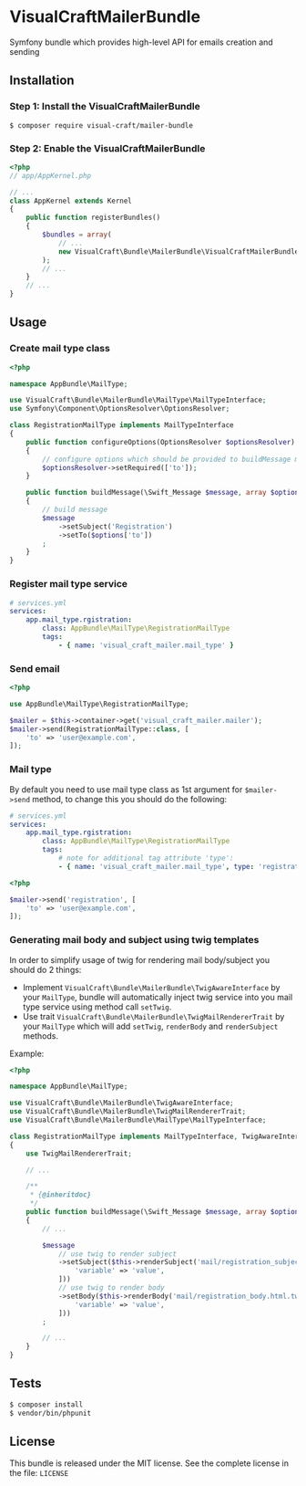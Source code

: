 VisualCraftMailerBundle
=======================

Symfony bundle which provides high-level API for emails creation and sending


Installation
------------

### Step 1: Install the VisualCraftMailerBundle

    $ composer require visual-craft/mailer-bundle

### Step 2: Enable the VisualCraftMailerBundle
```php
<?php
// app/AppKernel.php

// ...
class AppKernel extends Kernel
{
    public function registerBundles()
    {
        $bundles = array(
            // ...
            new VisualCraft\Bundle\MailerBundle\VisualCraftMailerBundle(),
        );
        // ...
    }
    // ...
}
```

Usage
-----

### Create mail type class

```php
<?php

namespace AppBundle\MailType;

use VisualCraft\Bundle\MailerBundle\MailType\MailTypeInterface;
use Symfony\Component\OptionsResolver\OptionsResolver;

class RegistrationMailType implements MailTypeInterface
{
    public function configureOptions(OptionsResolver $optionsResolver)
    {
        // configure options which should be provided to buildMessage method
        $optionsResolver->setRequired(['to']);
    }

    public function buildMessage(\Swift_Message $message, array $options)
    {
        // build message
        $message
            ->setSubject('Registration')
            ->setTo($options['to'])
        ;
    }
}
```

### Register mail type service
```yaml
# services.yml
services:
    app.mail_type.rgistration:
        class: AppBundle\MailType\RegistrationMailType
        tags:
            - { name: 'visual_craft_mailer.mail_type' }
```

### Send email
```php
<?php

use AppBundle\MailType\RegistrationMailType;

$mailer = $this->container->get('visual_craft_mailer.mailer');
$mailer->send(RegistrationMailType::class, [
    'to' => 'user@example.com',
]);
```

### Mail type

By default you need to use mail type class as 1st argument for `$mailer->send` method, to change this you should do the following:
```yaml
# services.yml
services:
    app.mail_type.rgistration:
        class: AppBundle\MailType\RegistrationMailType
        tags:
            # note for additional tag attribute 'type':
            - { name: 'visual_craft_mailer.mail_type', type: 'registration' }
```
```php
<?php

$mailer->send('registration', [
    'to' => 'user@example.com',
]);
```


### Generating mail body and subject using twig templates
In order to simplify usage of twig for rendering mail body/subject you should do 2 things:
 * Implement `VisualCraft\Bundle\MailerBundle\TwigAwareInterface` by your `MailType`, bundle will automatically inject twig service into you mail type service using method call `setTwig`.
 * Use trait `VisualCraft\Bundle\MailerBundle\TwigMailRendererTrait` by your `MailType` which will add `setTwig`, `renderBody` and `renderSubject` methods.

Example:
```php
<?php

namespace AppBundle\MailType;

use VisualCraft\Bundle\MailerBundle\TwigAwareInterface;
use VisualCraft\Bundle\MailerBundle\TwigMailRendererTrait;
use VisualCraft\Bundle\MailerBundle\MailType\MailTypeInterface;

class RegistrationMailType implements MailTypeInterface, TwigAwareInterface
{
    use TwigMailRendererTrait;

    // ...

    /**
     * {@inheritdoc}
     */
    public function buildMessage(\Swift_Message $message, array $options)
    {
        // ...

        $message
            // use twig to render subject
            ->setSubject($this->renderSubject('mail/registration_subject.html.twig', [
                'variable' => 'value',
            ]))
            // use twig to render body
            ->setBody($this->renderBody('mail/registration_body.html.twig', [
                'variable' => 'value',
            ]))
        ;

        // ...
    }
}
```

Tests
-----
```sh
$ composer install
$ vendor/bin/phpunit
```

License
-------

This bundle is released under the MIT license. See the complete license in the file: `LICENSE`
